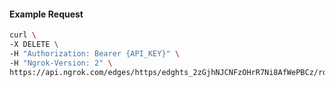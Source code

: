<!-- Code generated for API Clients. DO NOT EDIT. -->

#### Example Request

```bash
curl \
-X DELETE \
-H "Authorization: Bearer {API_KEY}" \
-H "Ngrok-Version: 2" \
https://api.ngrok.com/edges/https/edghts_2zGjhNJCNFzOHrR7Ni8AfWePBCz/routes/edghtsrt_2zGjhNbMWUPZgar5yLP5KuQuwAR/oauth
```
